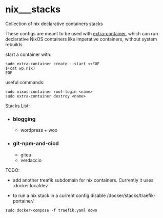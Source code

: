 # nix___stacks
Collection of nix declarative containers stacks


These configs are meant to be used with [extra-container](https://github.com/erikarvstedt/extra-container), which can run declarative NixOS containers like imperative containers, without system rebuilds.

start a container with:
```
sudo extra-container create --start <<EOF
$(cat wp.nix)
EOF
```

useful commands:
```
sudo nixos-container root-login <name>  
sudo extra-container destroy <name>
```


Stacks List:

- ###  blogging
  - wordpress + woo
- ###  git-npm-and-cicd
  - gitea
  - verdaccio


TODO:
- add another treafik subdomain for nix containers. Currently it uses .docker.localdev

- to run a nix stack in a current config disable
/docker/stacks/traefik-portainer/
```
sudo docker-compose -f traefik.yaml down
```
